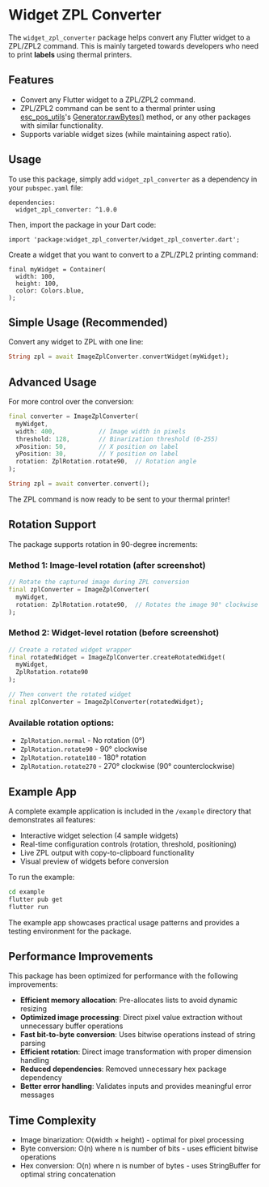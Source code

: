 # Widget ZPL Converter

The `widget_zpl_converter` package helps convert any Flutter widget to a ZPL/ZPL2 command. This is mainly targeted towards developers who need to print **labels** using thermal printers.

## Features

- Convert any Flutter widget to a ZPL/ZPL2 command.
- ZPL/ZPL2 command can be sent to a thermal printer using [esc_pos_utils](https://pub.dev/packages/esc_pos_utils)'s [Generator.rawBytes()](https://pub.dev/documentation/esc_pos_utils/latest/esc_pos_utils/Generator/rawBytes.html) method, or any other packages with similar functionality.
- Supports variable widget sizes (while maintaining aspect ratio).

## Usage

To use this package, simply add `widget_zpl_converter` as a dependency in your `pubspec.yaml` file:

```
dependencies:
  widget_zpl_converter: ^1.0.0
```

Then, import the package in your Dart code:
```
import 'package:widget_zpl_converter/widget_zpl_converter.dart';
```

Create a widget that you want to convert to a ZPL/ZPL2 printing command:
```
final myWidget = Container(
  width: 100,
  height: 100,
  color: Colors.blue,
);
```

## Simple Usage (Recommended)

Convert any widget to ZPL with one line:
```dart
String zpl = await ImageZplConverter.convertWidget(myWidget);
```

## Advanced Usage

For more control over the conversion:
```dart
final converter = ImageZplConverter(
  myWidget,
  width: 400,            // Image width in pixels
  threshold: 128,        // Binarization threshold (0-255)
  xPosition: 50,         // X position on label
  yPosition: 30,         // Y position on label
  rotation: ZplRotation.rotate90,  // Rotation angle
);

String zpl = await converter.convert();
```

The ZPL command is now ready to be sent to your thermal printer!

## Rotation Support

The package supports rotation in 90-degree increments:

### Method 1: Image-level rotation (after screenshot)
```dart
// Rotate the captured image during ZPL conversion
final zplConverter = ImageZplConverter(
  myWidget,
  rotation: ZplRotation.rotate90,  // Rotates the image 90° clockwise
);
```

### Method 2: Widget-level rotation (before screenshot)
```dart
// Create a rotated widget wrapper
final rotatedWidget = ImageZplConverter.createRotatedWidget(
  myWidget, 
  ZplRotation.rotate90
);

// Then convert the rotated widget
final zplConverter = ImageZplConverter(rotatedWidget);
```

### Available rotation options:
- `ZplRotation.normal` - No rotation (0°)
- `ZplRotation.rotate90` - 90° clockwise
- `ZplRotation.rotate180` - 180° rotation
- `ZplRotation.rotate270` - 270° clockwise (90° counterclockwise)

## Example App

A complete example application is included in the `/example` directory that demonstrates all features:

- Interactive widget selection (4 sample widgets)
- Real-time configuration controls (rotation, threshold, positioning)
- Live ZPL output with copy-to-clipboard functionality
- Visual preview of widgets before conversion

To run the example:
```bash
cd example
flutter pub get
flutter run
```

The example app showcases practical usage patterns and provides a testing environment for the package.

## Performance Improvements

This package has been optimized for performance with the following improvements:

- **Efficient memory allocation**: Pre-allocates lists to avoid dynamic resizing
- **Optimized image processing**: Direct pixel value extraction without unnecessary buffer operations
- **Fast bit-to-byte conversion**: Uses bitwise operations instead of string parsing
- **Efficient rotation**: Direct image transformation with proper dimension handling
- **Reduced dependencies**: Removed unnecessary hex package dependency
- **Better error handling**: Validates inputs and provides meaningful error messages

## Time Complexity

- Image binarization: O(width × height) - optimal for pixel processing
- Byte conversion: O(n) where n is number of bits - uses efficient bitwise operations
- Hex conversion: O(n) where n is number of bytes - uses StringBuffer for optimal string concatenation